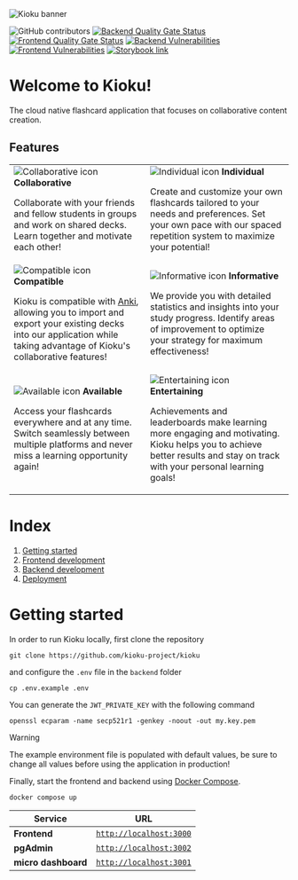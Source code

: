 <picture>
  <source media="(prefers-color-scheme: dark)" srcset="https://github.com/kioku-project/kioku/assets/71837281/62942574-34ef-4e75-9b17-9721444f9d74">
  <source media="(prefers-color-scheme: light)" srcset="https://github.com/kioku-project/kioku/assets/60541979/1f827df3-5882-4285-913f-47f04b26196b">
  <img alt="Kioku banner" src="">
</picture>

![GitHub contributors](https://img.shields.io/github/contributors/kioku-project/kioku)
[![Backend Quality Gate Status](https://sonarcloud.io/api/project_badges/measure?project=kioku-project_kioku_services&metric=alert_status)](https://sonarcloud.io/summary/new_code?id=kioku-project_kioku_services)
[![Frontend Quality Gate Status](https://sonarcloud.io/api/project_badges/measure?project=kioku-project_kioku_frontend&metric=alert_status)](https://sonarcloud.io/summary/new_code?id=kioku-project_kioku_frontend)
[![Backend Vulnerabilities](https://sonarcloud.io/api/project_badges/measure?project=kioku-project_kioku_services&metric=vulnerabilities)](https://sonarcloud.io/summary/new_code?id=kioku-project_kioku_services)
[![Frontend Vulnerabilities](https://sonarcloud.io/api/project_badges/measure?project=kioku-project_kioku_frontend&metric=vulnerabilities)](https://sonarcloud.io/summary/new_code?id=kioku-project_kioku_frontend)
[![Storybook link](https://github.com/storybookjs/brand/blob/master/badge/badge-storybook.svg)](https://main--63e354941aa15501d3467f88.chromatic.com)

# Welcome to Kioku!

The cloud native flashcard application that focuses on collaborative content creation.

## Features

<table>
<tbody>
<tr>
<td><picture>
  <source media="(prefers-color-scheme: dark)" srcset="https://github.com/kioku-project/kioku/assets/60541979/0cc0f108-f0e7-49c5-bafc-02123afdf514">
  <source media="(prefers-color-scheme: light)" srcset="https://github.com/kioku-project/kioku/assets/60541979/2e21c7e1-304d-4f2c-9328-3f0486c12d0c">
  <img alt="Collaborative icon" src="">
</picture>
  <b>Collaborative</b>

Collaborate with your friends and fellow students in groups and work on shared decks. Learn together and motivate each other!

</td>
<td><picture>
  <source media="(prefers-color-scheme: dark)" srcset="https://github.com/kioku-project/kioku/assets/60541979/a3dbfa9e-0b38-477d-b1eb-705f30b45eda">
  <source media="(prefers-color-scheme: light)" srcset="https://github.com/kioku-project/kioku/assets/60541979/91a42bb7-8985-435f-8c61-c8a1f455dd7c">
  <img alt="Individual icon" src="">
</picture>
  <b>Individual</b>

Create and customize your own flashcards tailored to your needs and preferences. Set your own pace with our spaced repetition system to maximize your potential!

</td>
</tr>
<tr>
<td><picture>
  <source media="(prefers-color-scheme: dark)" srcset="https://github.com/kioku-project/kioku/assets/60541979/d2753ef0-6e62-48f5-9b1c-fc4aea450a1b">
  <source media="(prefers-color-scheme: light)" srcset="https://github.com/kioku-project/kioku/assets/60541979/f18f855c-6f26-49a7-84eb-18ef94838c69">
  <img alt="Compatible icon" src="">
</picture>
  <b>Compatible</b>

Kioku is compatible with [Anki](https://apps.ankiweb.net/index.html), allowing you to import and export your existing decks into our application while taking advantage of Kioku's collaborative features!

</td>
<td><picture>
  <source media="(prefers-color-scheme: dark)" srcset="https://github.com/kioku-project/kioku/assets/60541979/5c31d81d-dedd-4abf-8012-6b5b5ca430f4">
  <source media="(prefers-color-scheme: light)" srcset="https://github.com/kioku-project/kioku/assets/60541979/fc2b34df-ee6e-48cd-b1d5-3cbdd0eb0f2c">
  <img alt="Informative icon" src="">
</picture>
  <b>Informative</b>

We provide you with detailed statistics and insights into your study progress. Identify areas of improvement to optimize your strategy for maximum effectiveness!

</td>
</tr>
<tr>
<td><picture>
  <source media="(prefers-color-scheme: dark)" srcset="https://github.com/kioku-project/kioku/assets/60541979/ee59ba9e-e3ee-4dfd-a170-3f8438523309">
  <source media="(prefers-color-scheme: light)" srcset="https://github.com/kioku-project/kioku/assets/60541979/d12880ec-2d74-4146-a8f8-b2ade59688c9">
  <img alt="Available icon" src="">
</picture>
  <b>Available</b>

Access your flashcards everywhere and at any time. Switch seamlessly between multiple platforms and never miss a learning opportunity again!

</td>
<td>
    <picture>
  <source media="(prefers-color-scheme: dark)" srcset="https://github.com/kioku-project/kioku/assets/60541979/76142857-6749-419a-becc-86b234f16d42">
  <source media="(prefers-color-scheme: light)" srcset="https://github.com/kioku-project/kioku/assets/60541979/87bfe7ed-e292-4cd1-a6a3-ac26c0ea27ca">
  <img alt="Entertaining icon" src="">
</picture>
  <b vertical-align="center">Entertaining</b>

Achievements and leaderboards make learning more engaging and motivating. Kioku helps you to achieve better results and stay on track with your personal learning goals!

</td>
</tr>
</tbody>
</table>

# Index

1. [Getting started](#getting-started)
2. [Frontend development](./docs/frontend_development.md)
3. [Backend development](./docs/backend_development.md)
4. [Deployment](./docs/deployment.md)

# Getting started

In order to run Kioku locally, first clone the repository

```
git clone https://github.com/kioku-project/kioku
```

and configure the `.env` file in the `backend` folder

```
cp .env.example .env
```
You can generate the `JWT_PRIVATE_KEY` with the following command
```
openssl ecparam -name secp521r1 -genkey -noout -out my.key.pem
```

> [!WARNING]
> The example environment file is populated with default values, be sure to change all values before using the application in production!

Finally, start the frontend and backend using [Docker Compose](https://docs.docker.com/compose/).

```
docker compose up
```

|Service|URL|
|---|---|
| **Frontend** | [`http://localhost:3000`](http://localhost:3000) |
| **pgAdmin** | [`http://localhost:3002`](http://localhost:3002) |
| **micro dashboard** | [`http://localhost:3001`](http://localhost:3001) |
